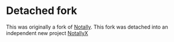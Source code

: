 # Detached fork
This was originally a fork of [Notally](https://github.com/OmGodse/Notally).
This fork was detached into an independent new project [NotallyX](https://github.com/PhilKes/NotallyX)